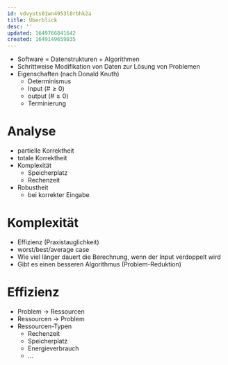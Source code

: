 ```yaml
---
id: vdvyuts01wn4953l0rbhk2a
title: Überblick
desc: ''
updated: 1649766841642
created: 1649149659835
---
```


- Software = Datenstrukturen + Algorithmen
- Schrittweise Modifikation von Daten zur Lösung von Problemen
- Eigenschaften (nach Donald Knuth)
  - Determinismus
  - Input ($\# \geq 0$)
  - output ($\# \geq 0$)
  - Terminierung

# Analyse
- partielle Korrektheit
- totale Korrektheit
- Komplexität
  - Speicherplatz
  - Rechenzeit
- Robustheit
  - bei korrekter Eingabe

# Komplexität
- Effizienz (Praxistauglichkeit)
- worst/best/average case
- Wie viel länger dauert die Berechnung, wenn der Input verdoppelt wird
- Gibt es einen besseren Algorithmus (Problem-Reduktion)

# Effizienz
- Problem $\rightarrow$ Ressourcen
- Ressourcen $\rightarrow$ Problem
- Ressourcen-Typen
  - Rechenzeit
  - Speicherplatz
  - Energieverbrauch
  - ...

